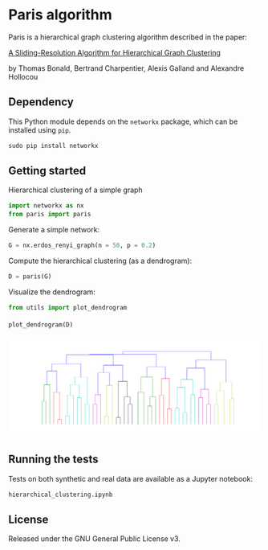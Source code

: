 # Paris algorithm

Paris is a hierarchical graph clustering algorithm described in the paper:

[A Sliding-Resolution Algorithm for Hierarchical Graph Clustering](http://arxiv.org/abs/1806.01664)

by Thomas Bonald, Bertrand Charpentier, Alexis Galland and Alexandre Hollocou

## Dependency

This Python module depends on the `networkx` package,
which can be installed using `pip`.

```python
sudo pip install networkx
```

## Getting started

Hierarchical clustering of a simple graph

```python
import networkx as nx
from paris import paris
```

Generate a simple network:

```python
G = nx.erdos_renyi_graph(n = 50, p = 0.2)
```

Compute the hierarchical clustering (as a dendrogram):

```python
D = paris(G)
```

Visualize the dendrogram:

```python
from utils import plot_dendrogram

plot_dendrogram(D)
```

![Alt text](images/example_dendrogram.png)

## Running the tests

Tests on both synthetic and real data are available as a Jupyter notebook:

```python
hierarchical_clustering.ipynb
```
  
## License


Released under the GNU General Public License v3.

